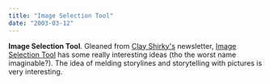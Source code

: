 ```yaml
---
title: "Image Selection Tool"
date: "2003-03-12"
---
```


**Image Selection Tool**. Gleaned from [Clay Shirky's](http://www.shirky.com/) newsletter, [Image Selection Tool](http://www.imageselectiontool.com/) has some really interesting ideas (tho the worst name imaginable?). The idea of melding storylines and storytelling with pictures is very interesting.
